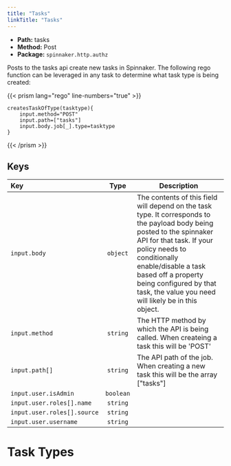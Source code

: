 ```yaml
---
title: "Tasks"
linkTitle: "Tasks"
---
```


- **Path:** tasks
- **Method:** Post
- **Package:** `spinnaker.http.authz`


Posts to the tasks api create new tasks in Spinnaker. The following rego function can be leveraged in any task to determine what task type is being created:

{{< prism lang="rego" line-numbers="true" >}}

    createsTaskOfType(tasktype){
        input.method="POST"
        input.path=["tasks"]
        input.body.job[_].type=tasktype
    }
{{< /prism >}}
## Keys

| Key                         |   Type    | Description                                                                                                                                                                                                                                                                                                    |
| :-------------------------- | :-------: | -------------------------------------------------------------------------------------------------------------------------------------------------------------------------------------------------------------------------------------------------------------------------------------------------------------- |
| `input.body`                | `object`  | The contents of this field will depend on the task type. It corresponds to the payload body being posted to the spinnaker API for that task. If your policy needs to conditionally enable/disable a task based off a property being configured by that task, the value you need will likely be in this object. |
| `input.method`              | `string`  | The HTTP method by which the API is being called. When createing a task this will be 'POST'                                                                                                                                                                                                                    |
| `input.path[]`              | `string`  | The API path of the job. When creating a new task this will be the array ["tasks"]                                                                                                                                                                                                                             |
| `input.user.isAdmin`        | `boolean` |                                                                                                                                                                                                                                                                                                                |
| `input.user.roles[].name`   | `string`  |                                                                                                                                                                                                                                                                                                                |
| `input.user.roles[].source` | `string`  |                                                                                                                                                                                                                                                                                                                |
| `input.user.username`       | `string`  |                                                                                                                                                                                                                                                                                                                |

# Task Types